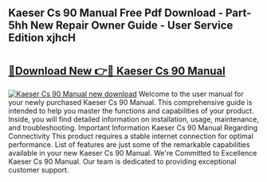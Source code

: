 ## Kaeser Cs 90 Manual Free Pdf Download - Part-5hh New Repair Owner Guide - User Service Edition xjhcH

# <h2><a href="http://bc93143.oget.top/?id=Kaeser+Cs+90+Manual">🔗Download New 👉🔴 Kaeser Cs 90 Manual</a></h2>

[![Kaeser Cs 90 Manual new download](https://i.imgur.com/5g1atiW.png)](http://bc93143.oget.top/?id=Kaeser+Cs+90+Manual)
Welcome to the user manual for your newly purchased Kaeser Cs 90 Manual. This comprehensive guide is intended to help you master the functions and capabilities of your product. Inside, you will find detailed information on installation, usage, maintenance, and troubleshooting. Important Information Kaeser Cs 90 Manual Regarding Connectivity This product requires a stable internet connection for optimal performance. List of features are just some of the remarkable capabilities available in your new Kaeser Cs 90 Manual. We're Committed to Excellence Kaeser Cs 90 Manual. Our team is dedicated to providing exceptional customer support.
